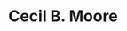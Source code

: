 ---
pid: CH444
title: Cecil B. Moore
location_transcription: North Philly- Cecil B. Moore Ave and Broad
zipcode: '19211'
outside_phl: 'X STUNG TRENG PROVINCE '
neighborhood: 
age: '18'
age_range: 13-19
instagram: 
image_file_name: CH_444.jpg
proposal_transcription: Cecil B. speaking or educating
topic: African Americans,Figure,Philadelphia,Social Justice
topic_summary: 0, 0, 0, 0
type: Other No Form
keywords_other: 
credit: Peter Ditzler
image_labels: 
twitter: 
facebook: 
permalink: "/monuments/ch444/"
layout: item-page
---